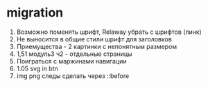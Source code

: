 # migration
1. Возможно поменять шрифт, Relaway убрать с шрифтов (линк)
2. Не выносится в общие стили шрифт для заголовков
3. Приемущества - 2 картинки с непонятным размером
4. 1,51 модуль3 ч2 - отдельные страницы
5. Поиграться с маржинами навигации
6. 1.05 svg in btn
7. img png следы сделать через ::before